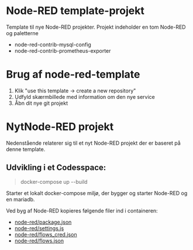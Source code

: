 # Node-RED template-projekt
Template til nye Node-RED projekter.
Projekt indeholder en tom Node-RED og paletterne
* node-red-contrib-mysql-config
* node-red-contrib-prometheus-exporter

# Brug af node-red-template
1. Klik "use this template -> create a new repository"
2. Udfyld skærmbillede med information om den nye service
3. Åbn dit nye git projekt

# NytNode-RED projekt
Nedenstående relaterer sig til et nyt Node-RED projekt der er baseret på denne template.

## Udvikling i et Codesspace:

> docker-compose up --build

Starter et lokalt docker-compose miljø, der bygger og starter Node-RED og en mariadb.

Ved byg af Node-RED kopieres følgende filer ind i containeren:
* [node-red/package.json](node-red/package.json)
* [node-red/settings.js](node-red/settings.js)
* [node-red/flows_cred.json](node-red/flows_cred.json)
* [node-red/flows.json](node-red/flows.json)
